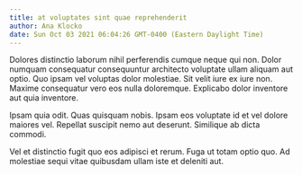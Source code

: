 ```yaml
---
title: at voluptates sint quae reprehenderit
author: Ana Klocko
date: Sun Oct 03 2021 06:04:26 GMT-0400 (Eastern Daylight Time)
---
```

Dolores distinctio laborum nihil perferendis cumque neque qui non. Dolor numquam consequatur consequuntur architecto voluptate ullam aliquam aut optio. Quo ipsam vel voluptas dolor molestiae. Sit velit iure ex iure non. Maxime consequatur vero eos nulla doloremque. Explicabo dolor inventore aut quia inventore.

 Ipsam quia odit. Quas quisquam nobis. Ipsam eos voluptate id et vel dolore maiores vel. Repellat suscipit nemo aut deserunt. Similique ab dicta commodi.

 Vel et distinctio fugit quo eos adipisci et rerum. Fuga ut totam optio quo. Ad molestiae sequi vitae quibusdam ullam iste et deleniti aut.